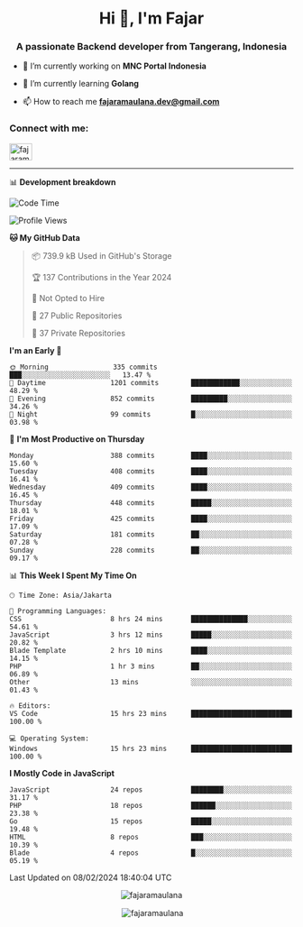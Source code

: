 <h1 align="center">Hi 👋, I'm Fajar</h1>
<h3 align="center">A passionate Backend developer from Tangerang, Indonesia</h3>

<!-- <p align="left"> <img src="https://komarev.com/ghpvc/?username=fajaramaulana&label=Profile%20views&color=0e75b6&style=flat" alt="fajaramaulana" /> </p> -->

- 🔭 I’m currently working on **MNC Portal Indonesia**

- 🌱 I’m currently learning **Golang**

- 📫 How to reach me **fajaramaulana.dev@gmail.com**

<h3 align="left">Connect with me:</h3>
<p align="left">
<a href="https://linkedin.com/in/fajar-agus-maulana-73533a180/" target="blank"><img align="center" src="https://raw.githubusercontent.com/rahuldkjain/github-profile-readme-generator/master/src/images/icons/Social/linked-in-alt.svg" alt="fajaramaulana" height="30" width="40" /></a>
</p>

-------

📊 **Development breakdown**
<!--START_SECTION:waka-->
![Code Time](http://img.shields.io/badge/Code%20Time-1%2C655%20hrs%2039%20mins-blue)

![Profile Views](http://img.shields.io/badge/Profile%20Views-0-blue)

**🐱 My GitHub Data** 

> 📦 739.9 kB Used in GitHub's Storage 
 > 
> 🏆 137 Contributions in the Year 2024
 > 
> 🚫 Not Opted to Hire
 > 
> 📜 27 Public Repositories 
 > 
> 🔑 37 Private Repositories 
 > 
**I'm an Early 🐤** 

```text
🌞 Morning                335 commits         ███░░░░░░░░░░░░░░░░░░░░░░   13.47 % 
🌆 Daytime                1201 commits        ████████████░░░░░░░░░░░░░   48.29 % 
🌃 Evening                852 commits         █████████░░░░░░░░░░░░░░░░   34.26 % 
🌙 Night                  99 commits          █░░░░░░░░░░░░░░░░░░░░░░░░   03.98 % 
```
📅 **I'm Most Productive on Thursday** 

```text
Monday                   388 commits         ████░░░░░░░░░░░░░░░░░░░░░   15.60 % 
Tuesday                  408 commits         ████░░░░░░░░░░░░░░░░░░░░░   16.41 % 
Wednesday                409 commits         ████░░░░░░░░░░░░░░░░░░░░░   16.45 % 
Thursday                 448 commits         █████░░░░░░░░░░░░░░░░░░░░   18.01 % 
Friday                   425 commits         ████░░░░░░░░░░░░░░░░░░░░░   17.09 % 
Saturday                 181 commits         ██░░░░░░░░░░░░░░░░░░░░░░░   07.28 % 
Sunday                   228 commits         ██░░░░░░░░░░░░░░░░░░░░░░░   09.17 % 
```


📊 **This Week I Spent My Time On** 

```text
🕑︎ Time Zone: Asia/Jakarta

💬 Programming Languages: 
CSS                      8 hrs 24 mins       ██████████████░░░░░░░░░░░   54.61 % 
JavaScript               3 hrs 12 mins       █████░░░░░░░░░░░░░░░░░░░░   20.82 % 
Blade Template           2 hrs 10 mins       ████░░░░░░░░░░░░░░░░░░░░░   14.15 % 
PHP                      1 hr 3 mins         ██░░░░░░░░░░░░░░░░░░░░░░░   06.89 % 
Other                    13 mins             ░░░░░░░░░░░░░░░░░░░░░░░░░   01.43 % 

🔥 Editors: 
VS Code                  15 hrs 23 mins      █████████████████████████   100.00 % 

💻 Operating System: 
Windows                  15 hrs 23 mins      █████████████████████████   100.00 % 
```

**I Mostly Code in JavaScript** 

```text
JavaScript               24 repos            ████████░░░░░░░░░░░░░░░░░   31.17 % 
PHP                      18 repos            ██████░░░░░░░░░░░░░░░░░░░   23.38 % 
Go                       15 repos            █████░░░░░░░░░░░░░░░░░░░░   19.48 % 
HTML                     8 repos             ███░░░░░░░░░░░░░░░░░░░░░░   10.39 % 
Blade                    4 repos             █░░░░░░░░░░░░░░░░░░░░░░░░   05.19 % 
```




 Last Updated on 08/02/2024 18:40:04 UTC
<!--END_SECTION:waka-->
<p align="center"><img align="center" src="https://github-readme-stats.vercel.app/api/top-langs?username=fajaramaulana&show_icons=true&locale=en&layout=compact" alt="fajaramaulana" /></p>

<p align="center">&nbsp;<img align="center" src="https://github-readme-stats.vercel.app/api?username=fajaramaulana&show_icons=true&locale=en" alt="fajaramaulana" /></p>
